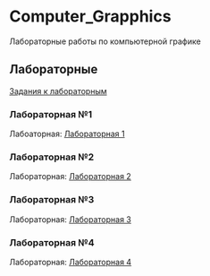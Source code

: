 # Computer_Grapphics
Лабораторные работы по компьютерной графике
## Лабораторные
[Задания к лабораторным](https://docs.google.com/document/d/1cL306pi86FKVai-RqRWP3itUr140pZ3rytfgfUx_Z24/edit)
### Лабораторная №1
Лабоаторная: [Лабораторная 1](https://github.com/leuri397/Computer_Grapphics/tree/master/Task_01)

### Лабораторная №2
Лабораторная: [Лабораторная 2](https://github.com/leuri397/Computer_Grapphics/tree/master/Task_02)

### Лабораторная №3
Лабораторная: [Лабораторная 3](https://github.com/leuri397/Computer_Grapphics/tree/master/Task_03)

### Лабораторная №4
Лабораторная: [Лабораторная 4](https://github.com/leuri397/Computer_Grapphics/tree/master/Task_04)

